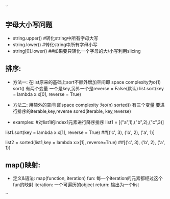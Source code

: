``
## 字母大小写问题
- string.upper() #转化string中所有字母大写
- string.lower() #转化string中所有字母小写
- string[0].lower() ##如果要只转化一个字母的大/小写利用slicing


## 排序:
- 方法一:
在list原来的基础上sort不额外增加空间即 space complexity为o(1)
sort() 有两个变量 一个是key,另外一个是reverse = False(默认)
list.sort(key = lambda x:x[0], reverse = True)

- 方法二:
用额外的空间 即space complexity 为o(n)
sorted() 有三个变量 要进行排序的iterable,key,reverse
sored(iterable, key,reverse)

- examples:
#对list1的index1元素进行降序排序
list1 = [("a",1),("b",2),("c",3)]

list1.sort(key = lambda x:x[1], reverse = True) ##[('c', 3), ('b', 2), ('a', 1)]

list2 = sorted(list1,key = lambda x:x[1], reverse=True) ##[('c', 3), ('b', 2), ('a', 1)]

## map()映射:
- 定义&语法:
map(function, iteration)
fun: 每一个iteration的元素都经过这个fun的映射
iteration: 一个可遍历的object
return: 输出为一个list

``



